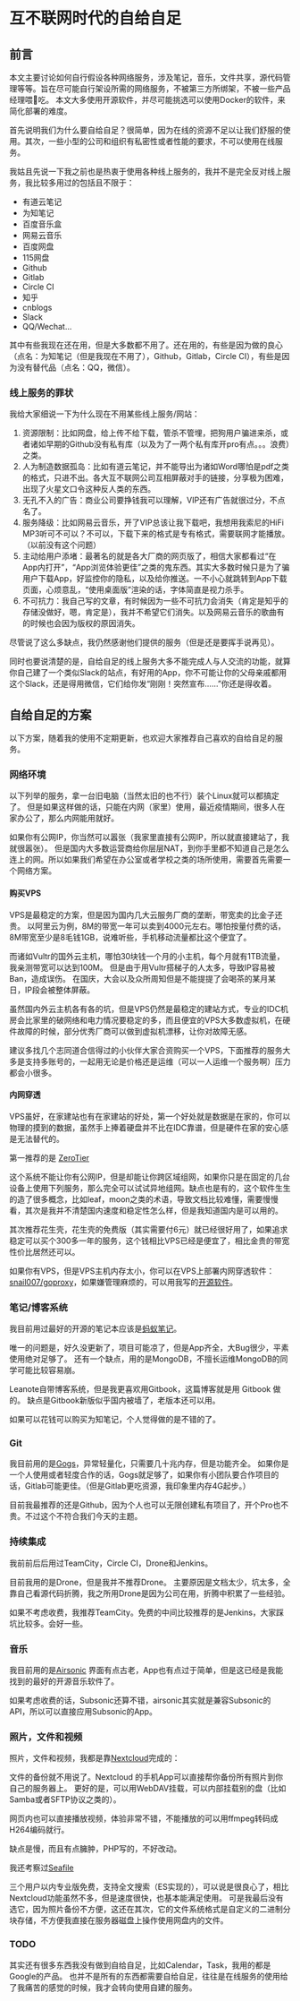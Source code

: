 # 互不联网时代的自给自足

## 前言

本文主要讨论如何自行假设各种网络服务，涉及笔记，音乐，文件共享，源代码管理等等。旨在尽可能自行架设所需的网络服务，不被第三方所绑架，不被一些产品经理喂💩吃。
本文大多使用开源软件，并尽可能挑选可以使用Docker的软件，来简化部署的难度。

首先说明我们为什么要自给自足？很简单，因为在线的资源不足以让我们舒服的使用。其次，一些小型的公司和组织有私密性或者性能的要求，不可以使用在线服务。

我姑且先说一下我之前也是热衷于使用各种线上服务的，我并不是完全反对线上服务，我比较多用过的包括且不限于：

- 有道云笔记
- 为知笔记
- 百度音乐盒
- 网易云音乐
- 百度网盘
- 115网盘
- Github
- Gitlab
- Circle CI
- 知乎
- cnblogs
- Slack
- QQ/Wechat...

其中有些我现在还在用，但是大多数都不用了。还在用的，有些是因为做的良心（点名：为知笔记（但是我现在不用了），Github，Gitlab，Circle CI），有些是因为没有替代品（点名：QQ，微信）。

### 线上服务的罪状

我给大家细说一下为什么现在不用某些线上服务/网站：

1. 资源限制：比如网盘，给上传不给下载，管杀不管埋，把狗用户骗进来杀，或者诸如早期的Github没有私有库（以及为了一两个私有库开pro有点。。。浪费）之类。
2. 人为制造数据孤岛：比如有道云笔记，并不能导出为诸如Word哪怕是pdf之类的格式，只进不出。各大互不联网公司互相屏蔽对手的链接，分享极为困难，出现了火星文口令这种反人类的东西。
3. 无孔不入的广告：商业公司要挣钱我可以理解，VIP还有广告就很过分，不点名了。
4. 服务降级：比如网易云音乐，开了VIP总该让我下载吧，我想用我索尼的HiFi MP3听可不可以？不可以，下载下来的格式是专有格式，需要联网才能播放。（以前没有这个问题）
5. 主动给用户添堵：最著名的就是各大厂商的网页版了，相信大家都看过“在App内打开”，“App浏览体验更佳”之类的鬼东西。其实大多数时候只是为了骗用户下载App，好监控你的隐私，以及给你推送。一不小心就跳转到App下载页面，心烦意乱，“使用桌面版”渲染的话，字体简直是视力杀手。
6. 不可抗力：我自己写的文章，有时候因为一些不可抗力会消失（肯定是知乎的存储没做好，嗯，肯定是），我并不希望它们消失。以及网易云音乐的歌曲有的时候也会因为版权的原因消失。

尽管说了这么多缺点，我仍然感谢他们提供的服务（但是还是要挥手说再见）。

同时也要说清楚的是，自给自足的线上服务大多不能完成人与人交流的功能，就算你自己建了一个类似Slack的站点，有好用的App，你不可能让你的父母亲戚都用这个Slack，还是得用微信，它们给你发“刚刚！突然宣布……”你还是得收着。

## 自给自足的方案

以下方案，随着我的使用不定期更新，也欢迎大家推荐自己喜欢的自给自足的服务。

### 网络环境

以下列举的服务，拿一台旧电脑（当然太旧的也不行）装个Linux就可以都搞定了。
但是如果这样做的话，只能在内网（家里）使用，最近疫情期间，很多人在家办公了，那么内网能用就好。


如果你有公网IP，你当然可以嚣张（我家里直接有公网IP，所以就直接建站了，我就很嚣张）。
但是国内大多数运营商给你层层NAT，到你手里都不知道自己是怎么连上的网。所以如果我们希望在办公室或者学校之类的场所使用，需要首先需要一个网络方案。

#### 购买VPS

VPS是最稳定的方案，但是因为国内几大云服务厂商的垄断，带宽卖的比金子还贵。
以阿里云为例，8M的带宽一年可以卖到4000元左右。哪怕按量付费的话，8M带宽至少是8毛钱1GB，说难听些，手机移动流量都比这个便宜了。

而诸如Vultr的国外云主机，哪怕30块钱一个月的小主机，每个月就有1TB流量，我亲测带宽可以达到100M。
但是由于用Vultr搭梯子的人太多，导致IP容易被Ban，造成误伤。
在国庆，大会以及众所周知但是不能提提了会喝茶的某月某日，IP段会被整体屏蔽。

虽然国内外云主机各有各的坑，但是VPS仍然是最稳定的建站方式，专业的IDC机房会比家里的破网络和电力情况要稳定的多，而且便宜的VPS大多数虚拟机，在硬件故障的时候，部分优秀厂商可以做到虚拟机漂移，让你对故障无感。

建议多找几个志同道合信得过的小伙伴大家合资购买一个VPS，下面推荐的服务大多是支持多账号的，一起用无论是价格还是运维（可以一人运维一个服务啊）压力都会小很多。

#### 内网穿透

VPS虽好，在家建站也有在家建站的好处，第一个好处就是数据是在家的，你可以物理的摸到的数据，虽然手上捧着硬盘并不比在IDC靠谱，但是硬件在家的安心感是无法替代的。

第一推荐的是 [ZeroTier](https://my.zerotier.com/)

这个系统不能让你有公网IP，但是却能让你跨区域组网，如果你只是在固定的几台设备上使用下列服务，那么完全可以试试异地组网。缺点也是有的，这个软件生生的造了很多概念，比如leaf，moon之类的术语，导致文档比较难懂，需要慢慢看，其次是我并不清楚国内速度和稳定性怎么样，但是我知道国内是可以用的。

其次推荐花生壳，花生壳的免费版（其实需要付6元）就已经很好用了，如果追求稳定可以买个300多一年的服务，这个钱相比VPS已经是便宜了，相比金贵的带宽性价比居然还可以。

如果你有VPS，但是VPS主机内存太小，你可以在VPS上部署内网穿透软件：[snail007/goproxy](https://github.com/snail007/goproxy/)，如果嫌管理麻烦的，可以用我写的[开源软件](https://github.com/TsingJyujing/goproxy-tunnel-server)。


### 笔记/博客系统

我目前用过最好的开源的笔记本应该是[蚂蚁笔记](https://leanote.com/)。

唯一的问题是，好久没更新了，项目可能凉了，但是App齐全，大Bug很少，平素使用绝对足够了。
还有一个缺点，用的是MongoDB，不擅长运维MongoDB的同学可能比较容易崩。

Leanote自带博客系统，但是我更喜欢用Gitbook，这篇博客就是用 Gitbook 做的。
缺点是Gitbook新版似乎国内被墙了，老版本还可以用。

如果可以花钱可以购买为知笔记，个人觉得做的是不错的了。

### Git

我目前用的是[Gogs](https://gogs.io/)，异常轻量化，只需要几十兆内存，但是功能齐全。
如果你是一个人使用或者轻度合作的话，Gogs就足够了，如果你有小团队要合作项目的话，Gitlab可能更佳。（但是Gitlab更吃资源，我印象里内存4G起步。）

目前我最推荐的还是Github，因为个人也可以无限创建私有项目了，开个Pro也不贵。不过这个不符合我们今天的主题。

### 持续集成

我前前后后用过TeamCity，Circle CI，Drone和Jenkins。

目前我用的是Drone，但是我并不推荐Drone。
主要原因是文档太少，坑太多，全靠自己看源代码折腾，我之所用Drone是因为公司在用，折腾中积累了一些经验。

如果不考虑收费，我推荐TeamCity。免费的中间比较推荐的是Jenkins，大家踩坑比较多。会好一些。


### 音乐

我目前用的是[Airsonic](https://github.com/airsonic/airsonic)
界面有点古老，App也有点过于简单，但是这已经是我能找到的最好的开源音乐软件了。

如果考虑收费的话，Subsonic还算不错，airsonic其实就是兼容Subsonic的API，所以可以直接应用Subsonic的App。

### 照片，文件和视频

照片，文件和视频，我都是靠[Nextcloud](https://nextcloud.com/)完成的：

文件的备份就不用说了。Nextcloud 的手机App可以直接帮你备份所有照片到你自己的服务器上。
更好的是，可以用WebDAV挂载，可以内部挂载别的盘（比如Samba或者SFTP协议之类的）。

网页内也可以直接播放视频，体验非常不错，不能播放的可以用ffmpeg转码成H264编码就行。

缺点是慢，而且有点臃肿，PHP写的，不好改动。

我还考察过[Seafile](https://www.seafile.com/en/home/ )

三个用户以内专业版免费，支持全文搜索（ES实现的），可以说是很良心了，相比Nextcloud功能虽然不多，但是速度很快，也基本能满足使用。
可是我最后没有选它，因为照片备份不方便，这还在其次，它的文件系统格式是自定义的二进制分块存储，不方便我直接在服务器磁盘上操作使用网盘内的文件。

### TODO

其实还有很多东西我没有做到自给自足，比如Calendar，Task，我用的都是Google的产品。
也并不是所有的东西都需要自给自足，往往是在线服务的使用给了我痛苦的感觉的时候，我才会转向使用自建的服务。
